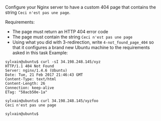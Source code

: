 Configure your Nginx server to have a custom 404 page that contains the string ```Ceci n'est pas une page```.

Requirements:

- The page must return an HTTP 404 error code
- The page must contain the string ```Ceci n'est pas une page```
- Using what you did with 3-redirection, write ```4-not_found_page_404``` so that it configures a brand new Ubuntu machine to the requirements asked in this task
Example:
```
sylvain@ubuntu$ curl -sI 34.198.248.145/xyz
HTTP/1.1 404 Not Found
Server: nginx/1.4.6 (Ubuntu)
Date: Tue, 21 Feb 2017 21:46:43 GMT
Content-Type: text/html
Content-Length: 26
Connection: keep-alive
ETag: "58acb50e-1a"

sylvain@ubuntu$ curl 34.198.248.145/xyzfoo
Ceci n'est pas une page

sylvain@ubuntu$
```
